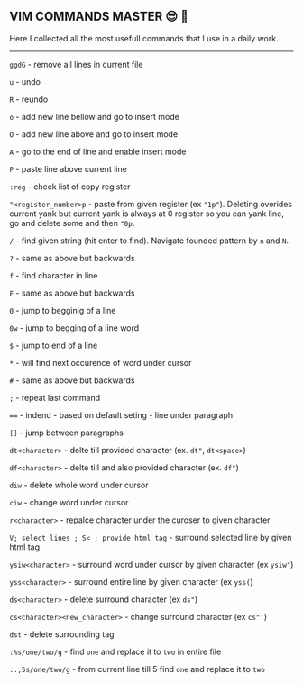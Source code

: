 ## VIM COMMANDS MASTER :sunglasses: :muscle:

Here I collected all the most usefull commands that I use in a daily work.

---

`ggdG` - remove all lines in current file

`u` - undo

`R` - reundo

`o` - add new line bellow and go to insert mode

`O` - add new line above and go to insert mode

`A` - go to the end of line and enable insert mode

`P` - paste line above current line

`:reg` - check list of copy register

`"<register_number>p` - paste from given register (ex `"1p"`). Deleting overides current yank but current yank is always at 0 register so you can yank line, go and delete some and then `"0p`.

`/` - find given string (hit enter to find). Navigate founded pattern by `n` and `N`.

`?` - same as above but backwards

`f` - find character in line

`F` - same as above but backwards

`0` - jump to begginig of a line

`0w` - jump to begging of a line word

`$` - jump to end of a line

`*` - will find next occurence of word under cursor

`#` - same as above but backwards

`;` - repeat last command

`==` - indend - based on default seting - line under paragraph

`[]` - jump between paragraphs

`dt<character>` - delte till provided character (ex. `dt"`, `dt<space>`)

`df<character>` - delte till and also provided character (ex. `df"`)

`diw` - delete whole word under cursor

`ciw` - change word under cursor

`r<character>` - repalce character under the curoser to given character

`V; select lines ; S< ; provide html tag` - surround selected line by given html tag

`ysiw<character>` - surround word under cursor by given character (ex `ysiw"`)

`yss<character>` - surround entire line by given character (ex `yss(`)

`ds<character>` - delete surround character (ex `ds"`)

`cs<character><new_character>` - change surround character (ex `cs"'`)

`dst` - delete surrounding tag

`:%s/one/two/g` - find `one` and replace it to `two` in entire file

`:.,5s/one/two/g` - from current line till 5 find `one` and replace it to `two`
